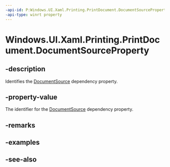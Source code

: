 ```yaml
---
-api-id: P:Windows.UI.Xaml.Printing.PrintDocument.DocumentSourceProperty
-api-type: winrt property
---
```


<!-- Property syntax
public Windows.UI.Xaml.DependencyProperty DocumentSourceProperty { get; }
-->

# Windows.UI.Xaml.Printing.PrintDocument.DocumentSourceProperty

## -description
Identifies the [DocumentSource](printdocument_documentsource.md) dependency property.



## -property-value
The identifier for the [DocumentSource](printdocument_documentsource.md) dependency property.

## -remarks

## -examples

## -see-also
